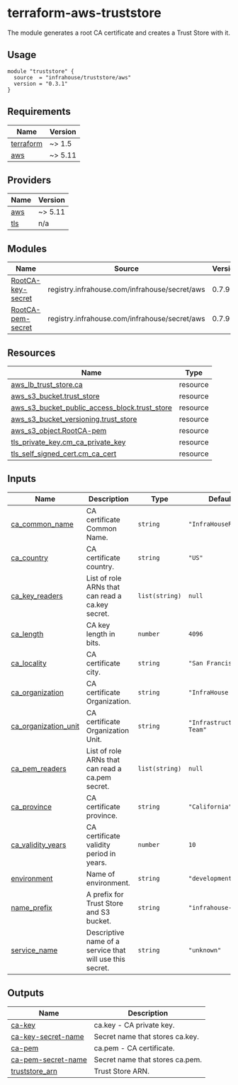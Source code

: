 # terraform-aws-truststore
The module generates a root CA certificate and creates a Trust Store with it. 

## Usage

```hcl
module "truststore" {
  source  = "infrahouse/truststore/aws"
  version = "0.3.1"
}
```
## Requirements

| Name | Version |
|------|---------|
| <a name="requirement_terraform"></a> [terraform](#requirement\_terraform) | ~> 1.5 |
| <a name="requirement_aws"></a> [aws](#requirement\_aws) | ~> 5.11 |

## Providers

| Name | Version |
|------|---------|
| <a name="provider_aws"></a> [aws](#provider\_aws) | ~> 5.11 |
| <a name="provider_tls"></a> [tls](#provider\_tls) | n/a |

## Modules

| Name | Source | Version |
|------|--------|---------|
| <a name="module_RootCA-key-secret"></a> [RootCA-key-secret](#module\_RootCA-key-secret) | registry.infrahouse.com/infrahouse/secret/aws | 0.7.9 |
| <a name="module_RootCA-pem-secret"></a> [RootCA-pem-secret](#module\_RootCA-pem-secret) | registry.infrahouse.com/infrahouse/secret/aws | 0.7.9 |

## Resources

| Name | Type |
|------|------|
| [aws_lb_trust_store.ca](https://registry.terraform.io/providers/hashicorp/aws/latest/docs/resources/lb_trust_store) | resource |
| [aws_s3_bucket.trust_store](https://registry.terraform.io/providers/hashicorp/aws/latest/docs/resources/s3_bucket) | resource |
| [aws_s3_bucket_public_access_block.trust_store](https://registry.terraform.io/providers/hashicorp/aws/latest/docs/resources/s3_bucket_public_access_block) | resource |
| [aws_s3_bucket_versioning.trust_store](https://registry.terraform.io/providers/hashicorp/aws/latest/docs/resources/s3_bucket_versioning) | resource |
| [aws_s3_object.RootCA-pem](https://registry.terraform.io/providers/hashicorp/aws/latest/docs/resources/s3_object) | resource |
| [tls_private_key.cm_ca_private_key](https://registry.terraform.io/providers/hashicorp/tls/latest/docs/resources/private_key) | resource |
| [tls_self_signed_cert.cm_ca_cert](https://registry.terraform.io/providers/hashicorp/tls/latest/docs/resources/self_signed_cert) | resource |

## Inputs

| Name | Description | Type | Default | Required |
|------|-------------|------|---------|:--------:|
| <a name="input_ca_common_name"></a> [ca\_common\_name](#input\_ca\_common\_name) | CA certificate Common Name. | `string` | `"InfraHouseRootCA"` | no |
| <a name="input_ca_country"></a> [ca\_country](#input\_ca\_country) | CA certificate country. | `string` | `"US"` | no |
| <a name="input_ca_key_readers"></a> [ca\_key\_readers](#input\_ca\_key\_readers) | List of role ARNs that can read a ca.key secret. | `list(string)` | `null` | no |
| <a name="input_ca_length"></a> [ca\_length](#input\_ca\_length) | CA key length in bits. | `number` | `4096` | no |
| <a name="input_ca_locality"></a> [ca\_locality](#input\_ca\_locality) | CA certificate city. | `string` | `"San Francisco"` | no |
| <a name="input_ca_organization"></a> [ca\_organization](#input\_ca\_organization) | CA certificate Organization. | `string` | `"InfraHouse Inc."` | no |
| <a name="input_ca_organization_unit"></a> [ca\_organization\_unit](#input\_ca\_organization\_unit) | CA certificate Organization Unit. | `string` | `"Infrastructure Team"` | no |
| <a name="input_ca_pem_readers"></a> [ca\_pem\_readers](#input\_ca\_pem\_readers) | List of role ARNs that can read a ca.pem secret. | `list(string)` | `null` | no |
| <a name="input_ca_province"></a> [ca\_province](#input\_ca\_province) | CA certificate province. | `string` | `"California"` | no |
| <a name="input_ca_validity_years"></a> [ca\_validity\_years](#input\_ca\_validity\_years) | CA certificate validity period in years. | `number` | `10` | no |
| <a name="input_environment"></a> [environment](#input\_environment) | Name of environment. | `string` | `"development"` | no |
| <a name="input_name_prefix"></a> [name\_prefix](#input\_name\_prefix) | A prefix for Trust Store and S3 bucket. | `string` | `"infrahouse-"` | no |
| <a name="input_service_name"></a> [service\_name](#input\_service\_name) | Descriptive name of a service that will use this secret. | `string` | `"unknown"` | no |

## Outputs

| Name | Description |
|------|-------------|
| <a name="output_ca-key"></a> [ca-key](#output\_ca-key) | ca.key - CA private key. |
| <a name="output_ca-key-secret-name"></a> [ca-key-secret-name](#output\_ca-key-secret-name) | Secret name that stores ca.key. |
| <a name="output_ca-pem"></a> [ca-pem](#output\_ca-pem) | ca.pem - CA certificate. |
| <a name="output_ca-pem-secret-name"></a> [ca-pem-secret-name](#output\_ca-pem-secret-name) | Secret name that stores ca.pem. |
| <a name="output_truststore_arn"></a> [truststore\_arn](#output\_truststore\_arn) | Trust Store ARN. |
